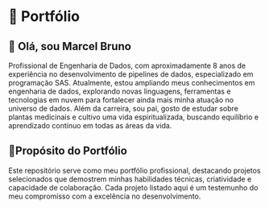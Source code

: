 # 📑 Portfólio

## 👋 Olá, sou Marcel Bruno
Profissional de Engenharia de Dados, com aproximadamente 8 anos de experiência no desenvolvimento de pipelines de dados, especializado em programação SAS. Atualmente, estou ampliando meus conhecimentos em engenharia de dados, explorando novas linguagens, ferramentas e tecnologias em nuvem para fortalecer ainda mais minha atuação no universo de dados. Além da carreira, sou pai, gosto de estudar sobre plantas medicinais e cultivo uma vida espiritualizada, buscando equilíbrio e aprendizado contínuo em todas as áreas da vida.

## 🎯Propósito do Portfólio
Este repositório serve como meu portfólio profissional, destacando projetos selecionados que demostrem minhas habilidades técnicas, criatividade e capacidade de colaboração. Cada projeto listado aqui é um testemunho do meu compromisso com a excelência no desenvolvimento.